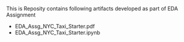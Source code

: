 This is Reposity contains following artifacts developed as part of EDA Assignment
- EDA_Assg_NYC_Taxi_Starter.pdf
- EDA_Assg_NYC_Taxi_Starter.ipynb
